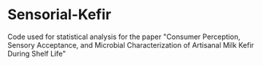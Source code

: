 # Sensorial-Kefir
Code used for statistical analysis for the paper "Consumer Perception, Sensory Acceptance, and Microbial Characterization of Artisanal Milk Kefir During Shelf Life"
